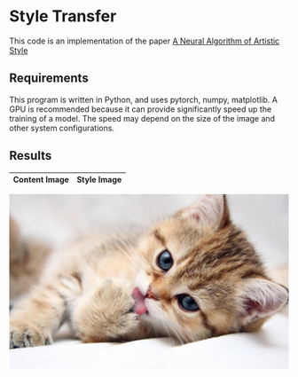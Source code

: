 # Style Transfer 
This code is an implementation of the paper [A Neural Algorithm of Artistic Style](https://arxiv.org/pdf/1508.06576.pdf)

## Requirements
This program is written in Python, and uses pytorch, numpy, matplotlib.
A GPU is recommended because it can provide significantly speed up the training of a model. The speed may depend on the size of the image and other system configurations.

## Results

| Content Image             |  Style Image |
:-------------------------:|:-------------------------:
![](https://github.com/HarshRangwala/NeuralNetworkProjects/blob/master/Style%20Transfer%20with%20PyTorch/cat.jpeg?v=4&s=200)

